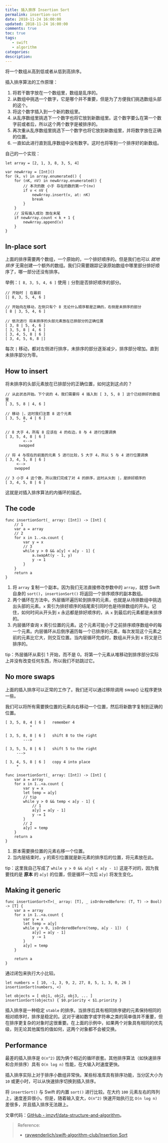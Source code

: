 ```yaml
---
title: 插入排序 Insertion Sort
permalink: insertion-sort
date: 2018-11-24 16:00:00
updated: 2018-11-24 16:00:00
comments: true
toc: true
tags:
   - swift
   - algorithm
categories:
description:
---
```


将一个数组从高到低或者从低到高排序。

插入排序算法的工作原理：

1. 将若干数字放在一个数组里，数组是乱序的。
2. 从数组中挑选一个数字，它是哪个并不重要，但是为了方便我们挑选数组头部的这个。
3. 将这个数字插入到一个新的数组里。
4. 从乱序数组里挑选下一个数字也将它放到新数组里。这个数字要么在第一个数字前或者后，所以这个两个数字是被排序的。
5. 再次重从乱序数组里挑选下一个数字也将它放到新数组里，并将数字放在正确的位置。
6. 一直如此进行直到乱序数组中没有数字。这时也将等到一个排序好的新数组。

自己的一个实现：

```
let array = [2, 1, 3, 8, 3, 5, 4]

var newArray = [Int]()
for (k, v) in array.enumerated() {
    for (nK, nV) in newArray.enumerated() {
        // 本次的数 小于 存在的数的第一个(nv)
        if v < nV {
            newArray.insert(v, at: nK)
            break
        }
    }
    // 没有插入成功 放在末尾
    if newArray.count < k + 1 {
        newArray.append(v)
    }
}
```

## In-place sort

上面的排序需要两个数组，一个原始的，一个排好顺序的。但是我们也可以 *就地排序* 无需创建一个额外的数组。我们只需要跟踪记录原始数组中哪里部分排好顺序了，哪一部分还没有排序。

举例：`[ 8, 3, 5, 4, 6 ]` 使用 `|` 分割是否排好顺序的部分。

```
// 开始时 | 在最前
[| 8, 3, 5, 4, 6 ]

// 开始向左移动，左侧只有个 8 无论什么顺序都是正确的，右侧是未排序的部分
[ 8 | 3, 5, 4, 6 ]

// 依次进行 将未排序的头部元素放在已排部分的正确位置
[ 3, 8 | 5, 4, 6 ]
[ 3, 5, 8 | 4, 6 ]
[ 3, 4, 5, 8 | 6 ]
[ 3, 4, 5, 6, 8 |]  
```

每次 `|` 移动，都对左侧进行排序，未排序的部分逐渐减少，排序部分增加。直到未排序部分为零。

## How to insert

将未排序的头部元素放在已排部分的正确位置，如何这到这点的？

```
// 从此状态开始。下个说的 4，我们需要将 4 插入到 [ 3, 5, 8 ] 这个已经排好的数组里
[ 3, 5, 8 | 4, 6 ]

// 移动 |，这时我们注意 8 这个元素
[ 3, 5, 8, 4 | 6 ]
        ^

// 8 大于 4，所有 8 应该在 4 的右边，8 与 4 进行位置调换
[ 3, 5, 4, 8 | 6 ]
        <-->
      swapped

// 将 4 与现在的前面的元素 5 进行比较，5 大于 4，所以 5 与 4 进行位置调换
[ 3, 4, 5, 8 | 6 ]
     <-->
    swapped

// 3 小于 4 这个数，所以我们完成了对 4 的排序，这时从头到 |，是排好顺序的
[ 3, 4, 5, 8 | 6 ]
```

这就是对插入排序算法的内循环的描述。

## The code

```
func insertionSort(_ array: [Int]) -> [Int] {
    // 1
    var a = array
    // 2
    for x in 1..<a.count {
        var y = x
        // 3
        while y > 0 && a[y] < a[y - 1] {
            a.swapAt(y - 1, y)
            y -= 1
        }
    }
    return a
}
```

1. 将 `array` 复制一个副本。因为我们无法直接修改参数中的 `array`，就想 Swift 自身的 `sort()`，`insertionSort()` 将返回一个排序顺序的副本数组。
2. 两个循环在方法中。外层循环遍历轮到排序的元素，也就是从待排数组中挑选出头部的元素。`x` 索引为排好顺序的结尾索引同时也是待排数组的开头。记住，如何时间从开头到 `x` 永远都是排好顺序的，从 `x` 到最后的元素都是未排序的。
3. 内层循环查询 x 索引位置的元素。这个元素可能小于之前排序顺序数组中的每一个元素。内层循环从后倒序遍历每一个已排序的元素，每次发现这个元素之前的元素比它大，则交互位置。当内层循环完成时，数组从开头到 x 将又是已排序的。

tip：外层循环从索引 1 开始，而不是 0。将第一个元素从堆移动到排序部分实际上并没有改变任何东西，所以我们不妨跳过它。

## No more swaps

上面的插入排序可以正常的工作了。我们还可以通过移除调用 swap() 让程序更快一些。

我们可以将所有需要换位置的元素向右移动一个位置，然后将新数字复制到正确的位置。

```
[ 3, 5, 8, 4 | 6 ]   remember 4
           *

[ 3, 5, 8, 8 | 6 ]   shift 8 to the right
        --->

[ 3, 5, 5, 8 | 6 ]   shift 5 to the right
     --->

[ 3, 4, 5, 8 | 6 ]   copy 4 into place
     *
```

```
func insertionSort(_ array: [Int]) -> [Int] {
    var a = array
    for x in 1..<a.count {
        var y = x
        let temp = a[y]
        // tip
        while y > 0 && temp < a[y - 1] {
            // 1
            a[y] = a[y - 1]                
            y -= 1
        }
        // 2
        a[y] = temp                      
    }
    return a
}
```

1. 原本需要换位置的元素右移一个位置。
2. 当内层结束时，`y` 的索引位置就是新元素的排序后的位置，将元素放在此。

tip：这里我自己写成了 `while y > 0 && a[y] < a[y - 1]` 这是不对的，因为我要找的是 **原本** 的 `a[y]` 的位置，但是循环一次后 `a[y]` 将发生变化。

## Making it generic

```
func insertionSort<T>(_ array: [T], _ isOrderedBefore: (T, T) -> Bool) -> [T] {
    var a = array
    for x in 1..<a.count {
        var y = x
        let temp = a[y]
        while y > 0, isOrderedBefore(temp, a[y - 1])  {
            a[y] = a[y - 1]
            y -= 1
        }
        a[y] = temp
    }

    return a
}
```

通过闭包来执行大小比较。

```
let numbers = [ 10, -1, 3, 9, 2, 27, 8, 5, 1, 3, 0, 26 ]
insertionSort(numbers, <)

let objects = [ obj1, obj2, obj3, ... ]
insertionSort(objects) { $0.priority < $1.priority }
```

插入排序是一种稳定 `stable` 的排序。当排序后具有相同排序键的元素保持相同的相对顺序时，排序是稳定的。这对于诸如数字或字符串之类的简单值并不重要，但在排序更复杂的对象时这很重要。在上面的示例中，如果两个对象具有相同的优先级，则无论其他属性的值如何，这两个对象都不会被交换。

## Performance

最差的插入排序是 `O(n^2)` 因为俩个相近的循环嵌套。其他排序算法（如快速排序和合并排序）具有 `O(n log n)` 性能，在大输入时速度更快。

插入排序实际上对于排序小数组非常快。某些标准库具有排序功能，当分区大小为 `10` 或更小时，可以从快速排序切换到插入排序。

将 `insertSort()` 与 Swift 的内置 `sort()` 进行比较。在大约 `100` 元素左右的阵列上，速度差异很小。但是，随着输入变大，`O(n^2)` 快速开始执行比 `O(n log n)` 差很多，并且插入排序无法跟上。

文章代码：[GitHub - imzyf/data-structure-and-algorithm](https://github.com/imzyf/data-structure-and-algorithm)。

> Reference:
> - [raywenderlich/swift-algorithm-club/Insertion Sort](https://github.com/raywenderlich/swift-algorithm-club/tree/master/Insertion%20Sort)
